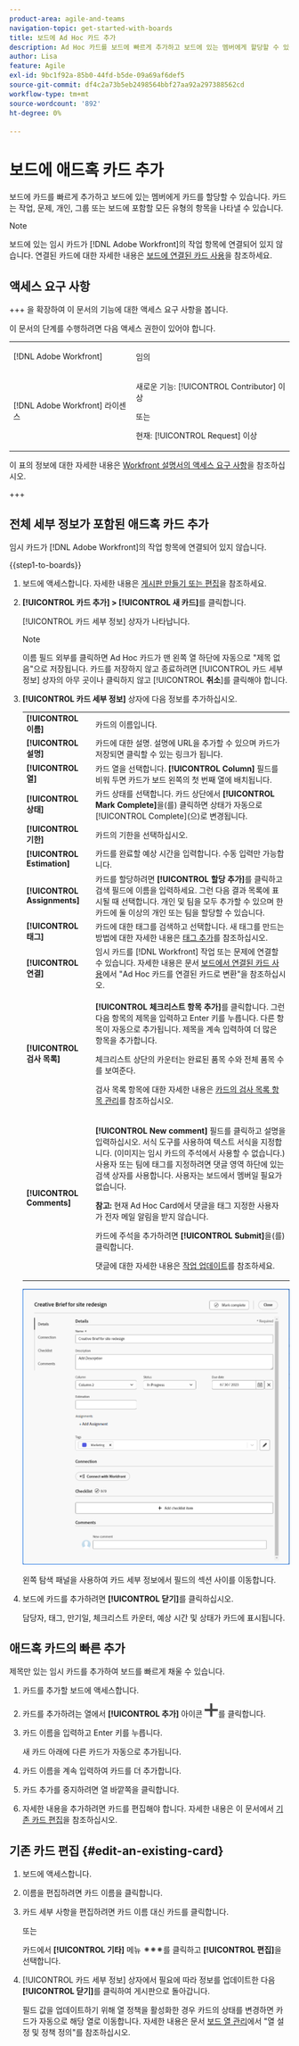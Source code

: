 ```yaml
---
product-area: agile-and-teams
navigation-topic: get-started-with-boards
title: 보드에 Ad Hoc 카드 추가
description: Ad Hoc 카드를 보드에 빠르게 추가하고 보드에 있는 멤버에게 할당할 수 있습니다. 카드는 작업, 문제, 개인, 그룹 또는 보드에 포함할 모든 유형의 항목을 나타낼 수 있습니다.
author: Lisa
feature: Agile
exl-id: 9bc1f92a-85b0-44fd-b5de-09a69af6def5
source-git-commit: df4c2a73b5eb2498564bbf27aa92a297388562cd
workflow-type: tm+mt
source-wordcount: '892'
ht-degree: 0%

---
```


# 보드에 애드혹 카드 추가

보드에 카드를 빠르게 추가하고 보드에 있는 멤버에게 카드를 할당할 수 있습니다. 카드는 작업, 문제, 개인, 그룹 또는 보드에 포함할 모든 유형의 항목을 나타낼 수 있습니다.

>[!NOTE]
>
>보드에 있는 임시 카드가 [!DNL Adobe Workfront]의 작업 항목에 연결되어 있지 않습니다. 연결된 카드에 대한 자세한 내용은 [보드에 연결된 카드 사용](/help/quicksilver/agile/get-started-with-boards/connected-cards.md)을 참조하세요.

## 액세스 요구 사항

+++ 을 확장하여 이 문서의 기능에 대한 액세스 요구 사항을 봅니다.

이 문서의 단계를 수행하려면 다음 액세스 권한이 있어야 합니다.

<table style="table-layout:auto"> 
 <col> 
 <col> 
 <tbody> 
  <tr> 
   <td role="rowheader">[!DNL Adobe Workfront]</td> 
   <td> <p>임의</p> </td> 
  </tr> 
  <tr> 
   <td role="rowheader">[!DNL Adobe Workfront] 라이센스</td> 
   <td> 
   <p>새로운 기능: [!UICONTROL Contributor] 이상</p> 
   <p>또는</p>
   <p>현재: [!UICONTROL Request] 이상</p>
   </td> 
  </tr> 
 </tbody> 
</table>

이 표의 정보에 대한 자세한 내용은 [Workfront 설명서의 액세스 요구 사항](/help/quicksilver/administration-and-setup/add-users/access-levels-and-object-permissions/access-level-requirements-in-documentation.md)을 참조하십시오.

+++

## 전체 세부 정보가 포함된 애드혹 카드 추가

임시 카드가 [!DNL Adobe Workfront]의 작업 항목에 연결되어 있지 않습니다.

{{step1-to-boards}}

1. 보드에 액세스합니다. 자세한 내용은 [게시판 만들기 또는 편집](../../agile/get-started-with-boards/create-edit-board.md)을 참조하세요.
1. **[!UICONTROL 카드 추가] > [!UICONTROL 새 카드]**&#x200B;를 클릭합니다.

   [!UICONTROL 카드 세부 정보] 상자가 나타납니다.

   >[!NOTE]
   >
   >이름 필드 외부를 클릭하면 Ad Hoc 카드가 맨 왼쪽 열 하단에 자동으로 &quot;제목 없음&quot;으로 저장됩니다. 카드를 저장하지 않고 종료하려면 [!UICONTROL 카드 세부 정보] 상자의 아무 곳이나 클릭하지 않고 [!UICONTROL **취소**]&#x200B;를 클릭해야 합니다.

1. **[!UICONTROL 카드 세부 정보]** 상자에 다음 정보를 추가하십시오.

   <table style="table-layout:auto"> 
    <col> 
    <col> 
    <tbody> 
     <tr> 
      <td role="rowheader"><strong>[!UICONTROL 이름]</strong> </td> 
      <td>카드의 이름입니다.</td> 
     </tr> 
     <tr> 
      <td role="rowheader"><strong>[!UICONTROL 설명]</strong> </td> 
      <td>카드에 대한 설명. 설명에 URL을 추가할 수 있으며 카드가 저장되면 클릭할 수 있는 링크가 됩니다.</td>
     </tr>
     <tr> 
      <td role="rowheader"><strong>[!UICONTROL 열]</strong> </td> 
      <td>카드 열을 선택합니다. <strong>[!UICONTROL Column]</strong> 필드를 비워 두면 카드가 보드 왼쪽의 첫 번째 열에 배치됩니다.</td>
     </tr>
     <tr> 
      <td role="rowheader"><strong>[!UICONTROL 상태]</strong> </td> 
      <td>카드 상태를 선택합니다. 카드 상단에서 <strong>[!UICONTROL Mark Complete]</strong>을(를) 클릭하면 상태가 자동으로 [!UICONTROL Complete](으)로 변경됩니다.</td> 
     </tr>
     <tr> 
      <td role="rowheader"><strong>[!UICONTROL 기한]</strong></td> 
      <td>카드의 기한을 선택하십시오. </td>
     </tr>
     <tr> 
      <td role="rowheader"><strong>[!UICONTROL Estimation]</strong></td> 
      <td>카드를 완료할 예상 시간을 입력합니다. 수동 입력만 가능합니다.</td>
     </tr>
     <tr> 
      <td role="rowheader"><strong>[!UICONTROL Assignments]</strong> </td> 
      <td>카드를 할당하려면 <strong>[!UICONTROL 할당 추가]</strong>를 클릭하고 검색 필드에 이름을 입력하세요. 그런 다음 결과 목록에 표시될 때 선택합니다. 개인 및 팀을 모두 추가할 수 있으며 한 카드에 둘 이상의 개인 또는 팀을 할당할 수 있습니다.</td>
     </tr>     
     <tr> 
      <td role="rowheader"><strong>[!UICONTROL 태그]</strong></td> 
      <td>카드에 대한 태그를 검색하고 선택합니다. 새 태그를 만드는 방법에 대한 자세한 내용은 <a href="../../agile/get-started-with-boards/add-tags.md" class="MCXref xref">태그 추가</a>를 참조하십시오.</td> 
     </tr>
     <tr>
      <td role="rowheader"><strong>[!UICONTROL 연결]</strong> </td>
      <td>임시 카드를 [!DNL Workfront] 작업 또는 문제에 연결할 수 있습니다. 자세한 내용은 문서 <a href="/help/quicksilver/agile/get-started-with-boards/connected-cards.md">보드에서 연결된 카드 사용</a>에서 "Ad Hoc 카드를 연결된 카드로 변환"을 참조하십시오.</td>
     </tr>
     <tr> 
      <td role="rowheader"><strong>[!UICONTROL 검사 목록]</strong> </td> 
      <td> <p><strong>[!UICONTROL 체크리스트 항목 추가]</strong>를 클릭합니다. 그런 다음 항목의 제목을 입력하고 Enter 키를 누릅니다. 다른 항목이 자동으로 추가됩니다. 제목을 계속 입력하여 더 많은 항목을 추가합니다.</p> <p>체크리스트 상단의 카운터는 완료된 품목 수와 전체 품목 수를 보여준다.</p> <p>검사 목록 항목에 대한 자세한 내용은 <a href="/help/quicksilver/agile/get-started-with-boards/manage-checklist-items.md">카드의 검사 목록 항목 관리</a>를 참조하십시오.</p> </td> 
     </tr>
     <tr>
      <td role="rowheader"><strong>[!UICONTROL Comments]</strong></td>
      <td><p><strong>[!UICONTROL New comment]</strong> 필드를 클릭하고 설명을 입력하십시오. 서식 도구를 사용하여 텍스트 서식을 지정합니다. (이미지는 임시 카드의 주석에서 사용할 수 없습니다.) 사용자 또는 팀에 태그를 지정하려면 댓글 영역 하단에 있는 검색 상자를 사용합니다. 사용자는 보드에서 멤버일 필요가 없습니다.</p><p><strong>참고:</strong> 현재 Ad Hoc Card에서 댓글을 태그 지정한 사용자가 전자 메일 알림을 받지 않습니다.
      </p><p>카드에 주석을 추가하려면 <strong>[!UICONTROL Submit]</strong>을(를) 클릭합니다.</p>
      <p>댓글에 대한 자세한 내용은 <a href="/help/quicksilver/workfront-basics/updating-work-items-and-viewing-updates/update-work.md">작업 업데이트</a>를 참조하세요.</p></td>
     </tr>
    </tbody> 
   </table>

   ![임시 카드 세부 정보](assets/ad-hoc-card-details-with-comments.png)

   왼쪽 탐색 패널을 사용하여 카드 세부 정보에서 필드의 섹션 사이를 이동합니다.

1. 보드에 카드를 추가하려면 **[!UICONTROL 닫기]**&#x200B;를 클릭하십시오.

   담당자, 태그, 만기일, 체크리스트 카운터, 예상 시간 및 상태가 카드에 표시됩니다.

## 애드혹 카드의 빠른 추가

제목만 있는 임시 카드를 추가하여 보드를 빠르게 채울 수 있습니다.

1. 카드를 추가할 보드에 액세스합니다.
1. 카드를 추가하려는 열에서 **[!UICONTROL 추가]** 아이콘 ![카드 추가](assets/addicon-spectrum.png)를 클릭합니다.
1. 카드 이름을 입력하고 Enter 키를 누릅니다.

   새 카드 아래에 다른 카드가 자동으로 추가됩니다.

1. 카드 이름을 계속 입력하여 카드를 더 추가합니다.
1. 카드 추가를 중지하려면 열 바깥쪽을 클릭합니다.
1. 자세한 내용을 추가하려면 카드를 편집해야 합니다. 자세한 내용은 이 문서에서 [기존 카드 편집](#edit-an-existing-card)을 참조하십시오.

## 기존 카드 편집 {#edit-an-existing-card}

1. 보드에 액세스합니다.
1. 이름을 편집하려면 카드 이름을 클릭합니다.
1. 카드 세부 사항을 편집하려면 카드 이름 대신 카드를 클릭합니다.

   또는

   카드에서 **[!UICONTROL 기타]** 메뉴 ![[!UICONTROL 기타 메뉴]](assets/more-icon-spectrum.png)를 클릭하고 **[!UICONTROL 편집]**&#x200B;을 선택합니다.

1. [!UICONTROL 카드 세부 정보] 상자에서 필요에 따라 정보를 업데이트한 다음 **[!UICONTROL 닫기]**&#x200B;를 클릭하여 게시판으로 돌아갑니다.

   필드 값을 업데이트하기 위해 열 정책을 활성화한 경우 카드의 상태를 변경하면 카드가 자동으로 해당 열로 이동합니다. 자세한 내용은 문서 [보드 열 관리](/help/quicksilver/agile/get-started-with-boards/manage-board-columns.md)에서 &quot;열 설정 및 정책 정의&quot;를 참조하십시오.
